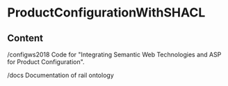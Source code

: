 # ProductConfigurationWithSHACL



## Content

/configws2018
Code for "Integrating Semantic Web Technologies and ASP for Product Configuration". 

/docs 
Documentation of rail ontology


